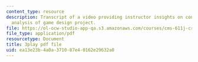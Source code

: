 ```yaml
---
content_type: resource
description: Transcript of a video providing instructor insights on conducting a postmortem
  analysis of game design project.
file: https://ol-ocw-studio-app-qa.s3.amazonaws.com/courses/cms-611j-creating-video-games-fall-2014/ea13e23b4a0a371087e40162e29632a0_4HP37G4v3S8.pdf
file_type: application/pdf
resourcetype: Document
title: 3play pdf file
uid: ea13e23b-4a0a-3710-87e4-0162e29632a0
---
```


